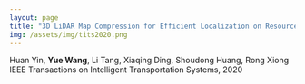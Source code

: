 ```yaml
---
layout: page
title: "3D LiDAR Map Compression for Efficient Localization on Resource Constrained Vehicles"
img: /assets/img/tits2020.png
---
```

Huan Yin, **Yue Wang**, Li Tang, Xiaqing Ding, Shoudong Huang, Rong Xiong
<br/>
IEEE Transactions on Intelligent Transportation Systems, 2020
<br/>
<!--[Paper](https://ieeexplore.ieee.org/document/8734150)]-->
